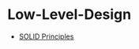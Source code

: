 # Low-Level-Design

-   [SOLID Principles](https://medium.com/backticks-tildes/the-s-o-l-i-d-principles-in-pictures-b34ce2f1e898)

